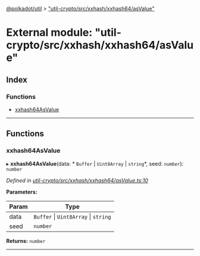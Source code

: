 [@polkadot/util](../README.md) > ["util-crypto/src/xxhash/xxhash64/asValue"](../modules/_util_crypto_src_xxhash_xxhash64_asvalue_.md)

# External module: "util-crypto/src/xxhash/xxhash64/asValue"

## Index

### Functions

* [xxhash64AsValue](_util_crypto_src_xxhash_xxhash64_asvalue_.md#xxhash64asvalue)

---

## Functions

<a id="xxhash64asvalue"></a>

###  xxhash64AsValue

▸ **xxhash64AsValue**(data: * `Buffer` &#124; `Uint8Array` &#124; `string`*, seed: *`number`*): `number`

*Defined in [util-crypto/src/xxhash/xxhash64/asValue.ts:10](https://github.com/polkadot-js/util/blob/7550b44/packages/util-crypto/src/xxhash/xxhash64/asValue.ts#L10)*

**Parameters:**

| Param | Type |
| ------ | ------ |
| data |  `Buffer` &#124; `Uint8Array` &#124; `string`|
| seed | `number` |

**Returns:** `number`

___

